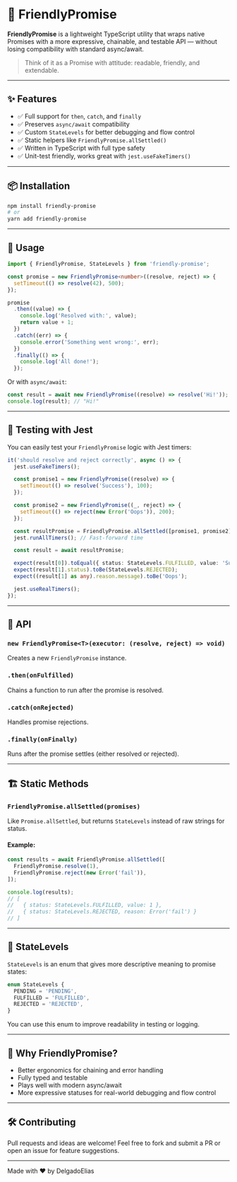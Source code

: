 
# 🤝 FriendlyPromise

**FriendlyPromise** is a lightweight TypeScript utility that wraps native Promises with a more expressive, chainable, and testable API — without losing compatibility with standard async/await.

> Think of it as a Promise with attitude: readable, friendly, and extendable.

---

## ✨ Features

- ✅ Full support for `then`, `catch`, and `finally`
- ✅ Preserves `async/await` compatibility
- ✅ Custom `StateLevels` for better debugging and flow control
- ✅ Static helpers like `FriendlyPromise.allSettled()`
- ✅ Written in TypeScript with full type safety
- ✅ Unit-test friendly, works great with `jest.useFakeTimers()`

---

## 📦 Installation

```bash
npm install friendly-promise
# or
yarn add friendly-promise
```

---

## 🧠 Usage

```ts
import { FriendlyPromise, StateLevels } from 'friendly-promise';

const promise = new FriendlyPromise<number>((resolve, reject) => {
  setTimeout(() => resolve(42), 500);
});

promise
  .then((value) => {
    console.log('Resolved with:', value);
    return value + 1;
  })
  .catch((err) => {
    console.error('Something went wrong:', err);
  })
  .finally(() => {
    console.log('All done!');
  });
```

Or with `async/await`:

```ts
const result = await new FriendlyPromise((resolve) => resolve('Hi!'));
console.log(result); // "Hi!"
```

---

## 🧪 Testing with Jest

You can easily test your `FriendlyPromise` logic with Jest timers:

```ts
it('should resolve and reject correctly', async () => {
  jest.useFakeTimers();

  const promise1 = new FriendlyPromise((resolve) => {
    setTimeout(() => resolve('Success'), 100);
  });

  const promise2 = new FriendlyPromise((_, reject) => {
    setTimeout(() => reject(new Error('Oops')), 200);
  });

  const resultPromise = FriendlyPromise.allSettled([promise1, promise2]);
  jest.runAllTimers(); // Fast-forward time

  const result = await resultPromise;

  expect(result[0]).toEqual({ status: StateLevels.FULFILLED, value: 'Success' });
  expect(result[1].status).toBe(StateLevels.REJECTED);
  expect((result[1] as any).reason.message).toBe('Oops');

  jest.useRealTimers();
});
```

---

## 🔧 API

### `new FriendlyPromise<T>(executor: (resolve, reject) => void)`

Creates a new `FriendlyPromise` instance.

### `.then(onFulfilled)`
Chains a function to run after the promise is resolved.

### `.catch(onRejected)`
Handles promise rejections.

### `.finally(onFinally)`
Runs after the promise settles (either resolved or rejected).

---

## 🏗 Static Methods

### `FriendlyPromise.allSettled(promises)`

Like `Promise.allSettled`, but returns `StateLevels` instead of raw strings for status.

#### Example:

```ts
const results = await FriendlyPromise.allSettled([
  FriendlyPromise.resolve(1),
  FriendlyPromise.reject(new Error('fail')),
]);

console.log(results);
// [
//   { status: StateLevels.FULFILLED, value: 1 },
//   { status: StateLevels.REJECTED, reason: Error('fail') }
// ]
```

---

## 🎯 StateLevels

`StateLevels` is an enum that gives more descriptive meaning to promise states:

```ts
enum StateLevels {
  PENDING = 'PENDING',
  FULFILLED = 'FULFILLED',
  REJECTED = 'REJECTED',
}
```

You can use this enum to improve readability in testing or logging.

---

## 🧩 Why FriendlyPromise?

- Better ergonomics for chaining and error handling
- Fully typed and testable
- Plays well with modern async/await
- More expressive statuses for real-world debugging and flow control

---

## 🛠 Contributing

Pull requests and ideas are welcome! Feel free to fork and submit a PR or open an issue for feature suggestions.

---

Made with ❤️ by DelgadoElias